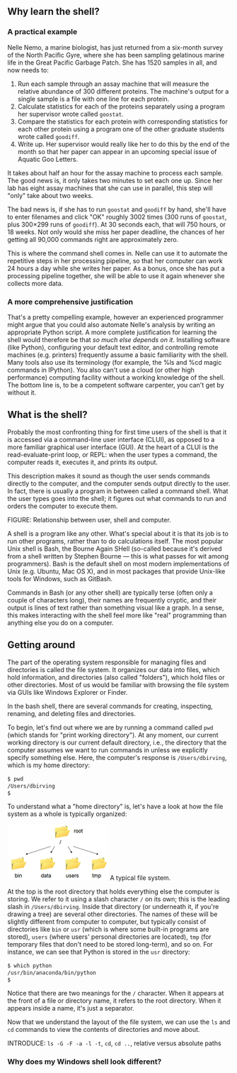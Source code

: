## Why learn the shell?

### A practical example

Nelle Nemo, a marine biologist, has just returned from a six-month survey of the North 
Pacific Gyre, where she has been sampling gelatinous marine life in the Great Pacific 
Garbage Patch. She has 1520 samples in all, and now needs to:

1. Run each sample through an assay machine that will measure the relative abundance of 
   300 different proteins. The machine's output for a single sample is a file with one 
   line for each protein.
2. Calculate statistics for each of the proteins separately using a program her supervisor
   wrote called `goostat`.
3. Compare the statistics for each protein with corresponding statistics for each other 
   protein using a program one of the other graduate students wrote called `goodiff`.
4. Write up. Her supervisor would really like her to do this by the end of the month so 
   that her paper can appear in an upcoming special issue of Aquatic Goo Letters.

It takes about half an hour for the assay machine to process each sample. The good news 
is, it only takes two minutes to set each one up. Since her lab has eight assay machines 
that she can use in parallel, this step will "only" take about two weeks.

The bad news is, if she has to run `goostat` and `goodiff` by hand, she'll have to enter 
filenames and click "OK" roughly 3002 times (300 runs of `goostat`, plus 300×299 runs of 
`goodiff`). At 30 seconds each, that will 750 hours, or 18 weeks. Not only would she miss 
her paper deadline, the chances of her getting all 90,000 commands right are approximately 
zero.

This is where the command shell comes in. Nelle can use it to automate the repetitive 
steps in her processing pipeline, so that her computer can work 24 hours a day while she 
writes her paper. As a bonus, once she has put a processing pipeline together, she will 
be able to use it again whenever she collects more data.

### A more comprehensive justification

That's a pretty compelling example, however an experienced programmer might argue that you 
could also automate Nelle's analysis by writing an appropriate Python script. A more complete 
justification for learning the shell would therefore be that *so much else depends on it*. 
Installing software (like Python), configuring your default text editor, and controlling 
remote machines (e.g. printers) frequently assume a basic familiarity with the shell. Many 
tools also use its terminology (for example, the %ls and %cd magic commands in IPython).
You also can't use a cloud (or other high performance) computing facility without a working 
knowledge of the shell. The bottom line is, to be a competent software carpenter, 
you can't get by without it.

## What is the shell?

Probably the most confronting thing for first time users of the shell is that it is accessed
via a command-line user interface (CLUI), as opposed to a more familiar graphical user 
interface (GUI). At the heart of a CLUI is the read-evaluate-print loop, or REPL: when the 
user types a command, the computer reads it, executes it, and prints its output. 

This description makes it sound as though the user sends commands directly to the 
computer, and the computer sends output directly to the user. In fact, there is usually a 
program in between called a command shell. What the user types goes into the shell; it 
figures out what commands to run and orders the computer to execute them. 

FIGURE: Relationship between user, shell and computer.

A shell is a program like any other. What's special about it is that its job is to run 
other programs, rather than to do calculations itself. The most popular Unix shell is 
Bash, the Bourne Again SHell (so-called because it's derived from a shell written by 
Stephen Bourne — this is what passes for wit among programmers). Bash is the default shell
on most modern implementations of Unix (e.g. Ubuntu, Mac OS X), and in most packages that 
provide Unix-like tools for Windows, such as GitBash. 

Commands in Bash (or any other shell) are typically terse (often only a couple of 
characters long), their names are frequently cryptic, and their output is lines of text 
rather than something visual like a graph. In a sense, this makes interacting with the 
shell feel more like "real" programming than anything else you do on a computer.

## Getting around 

The part of the operating system responsible for managing files and directories is called 
the file system. It organizes our data into files, which hold information, and directories
(also called "folders"), which hold files or other directories. Most of us would be 
familiar with browsing the file system via GUIs like Windows Explorer or Finder.

In the bash shell, there are several commands for creating, inspecting, renaming, and 
deleting files and directories. 

To begin, let's find out where we are by running a command called `pwd` (which stands for 
"print working directory"). At any moment, our current working directory is our current 
default directory, i.e., the directory that the computer assumes we want to run commands 
in unless we explicitly specify something else. Here, the computer's response is 
`/Users/dbirving`, which is my home directory: 

```
$ pwd
/Users/dbirving
$
```

To understand what a "home directory" is, let's have a look at how the file system as a 
whole is typically organized:  

![A typical file system](filesystem.png)
A typical file system.

At the top is the root directory that holds everything else the computer is storing. We 
refer to it using a slash character `/` on its own; this is the leading slash in 
`/Users/dbirving`. Inside that directory (or underneath it, if you're drawing a tree) are 
several other directories. The names of these will be slightly different from computer to 
computer, but typically consist of directories like `bin` or `usr` (which is where some 
built-in programs are stored), `users` (where users' personal directories are located), 
`tmp` (for temporary files that don't need to be stored long-term), and so on. For 
instance, we can see that Python is stored in the `usr` directory:

```
$ which python
/usr/bin/anaconda/bin/python
$
``` 

Notice that there are two meanings for the `/` character. When it appears at the front of a 
file or directory name, it refers to the root directory. When it appears inside a name, 
it's just a separator. 

Now that we understand the layout of the file system, we can use the `ls` and `cd` 
commands to view the contents of directories and move about.

INTRODUCE: `ls -G -F -a -l -t`, `cd`, `cd ..`, relative versus absolute paths


### Why does my Windows shell look different?


